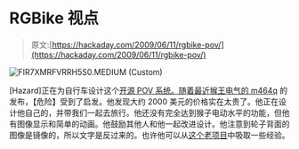 # RGBike 视点

> 原文:[https://hackaday.com/2009/06/11/rgbike-pov/](https://hackaday.com/2009/06/11/rgbike-pov/)

![FIR7XMRFVRRH5S0.MEDIUM (Custom)](../Images/7c5f4019d9b0bf0951b51d0a3762e84c.png "FIR7XMRFVRRH5S0.MEDIUM (Custom)")

[Hazard]正在为自行车设计这个[开源 POV 系统。随着最近](http://www.instructables.com/id/RGBike-POV-Open-project/)[猴王电气的 m464q](http://www.monkeylectric.com/m464q.htm) 的发布，【危险】受到了启发。他发现大约 2000 美元的价格实在太贵了。他正在设计他自己的，并带我们一起去旅行。他还没有完全达到猴子电动水平的功能，但他有图像显示和简单的动画。他鼓励其他人和他一起改进设计。他注意到轮子背面的图像是镜像的，所以文字是反过来的。也许他可以从[这个老项目](http://hackaday.com/2005/03/18/bicycle-wheel-pov/)中吸取一些经验。